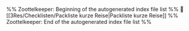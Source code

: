 %% Zoottelkeeper: Beginning of the autogenerated index file list  %%
📄 [[3Res/Checklisten/Packliste kurze Reise|Packliste kurze Reise]]
%% Zoottelkeeper: End of the autogenerated index file list  %%
